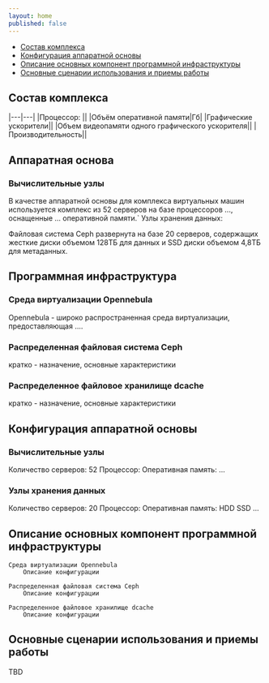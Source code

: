 ```yaml
---
layout: home
published: false
---
```


- [Состав комплекса](#состав-комплекса)
- [Конфигурация аппаратной основы](#конфигурация-аппаратной-основы)
- [Описание основных компонент программной инфраструктуры](#описание-основных-компонент-программной-инфраструктуры)
- [Основные сценарии использования и приемы работы](#основные-сценарии-использования-и-приемы-работы)


## Состав комплекса

|---|---|
|Процессор: ||
|Объём оперативной памяти|Гб|
|Графические ускорители||
|Объем видеопамяти одного графического ускорителя||
|Производительность||

## Аппаратная основа
### Вычислительные узлы

В качестве аппаратной основы для комплекса виртуальных машин используется комплекс из 52 серверов на базе процессоров ..., оснащенные ... оперативной памяти.`
Узлы хранения данных:

Файловая система Ceph развернута на базе 20 серверов, содержащих жесткие диски объемом 128ТБ для данных и SSD диски объемом 4,8ТБ для метаданных.

## Программная инфраструктура

### Среда виртуализации Opennebula

Opennebula - широко распространенная среда виртуализации, предоставляющая ....

### Распределенная файловая система Ceph

кратко - назначение, основные характеристики

### Распределенное файловое хранилище dcache

кратко - назначение, основные характеристики

## Конфигурация аппаратной основы
### Вычислительные узлы

Количество серверов: 52
Процессор:
Оперативная память:
...

### Узлы хранения данных
Количество серверов: 20
Процессор:
Оперативная память:
HDD
SSD
...

## Описание основных компонент программной инфраструктуры

	Среда виртуализации Opennebula
		Описание конфигурации

	Распределенная файловая система Ceph
		Описание конфигурации

	Распределенное файловое хранилище dcache
		Описание конфигурации

## Основные сценарии использования и приемы работы
TBD

